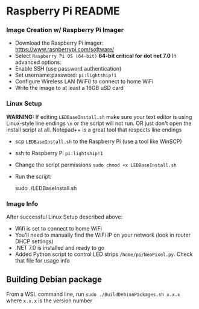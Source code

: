 # Raspberry Pi README

### Image Creation w/ Raspberry Pi Imager

- Download the Raspberry Pi imager: https://www.raspberrypi.com/software/
- Select `Raspberry Pi OS (64-bit)` **64-bit critical for dot net 7.0**
In advanced options:
- Enable SSH (use password authentication)
- Set username:password: `pi:lightship!1`
- Configure Wireless LAN (WiFi) to connect to home WiFi
- Write the image to at least a 16GB uSD card

### Linux Setup

**WARNING:** If editing `LEDBaseInstall.sh` make sure your text editor is using Linux-style line endings `\n` or the script will not run. OR just don't open the install script at all. Notepad++ is a great tool that respects line endings

- scp `LEDBaseInstall.sh` to the Raspberry Pi (use a tool like WinSCP)
- ssh to Raspberry Pi `pi:lightship!1`
- Change the script permissions
`sudo chmod +x LEDBaseInstall.sh`
- Run the script:

    sudo ./LEDBaseInstall.sh


### Image Info
After successful Linux Setup described above:
- Wifi is set to connect to home WiFi
- You'll need to manually find the WiFi IP on your network (look in router DHCP settings)
- .NET 7.0 is installed and ready to go
- Added Python script to control LED strips `/home/pi/NeoPixel.py`. Check that file for usage info


## Building Debian package

From a WSL command line, run `sudo ./BuildDebianPackages.sh x.x.x` where `x.x.x` is the version number
